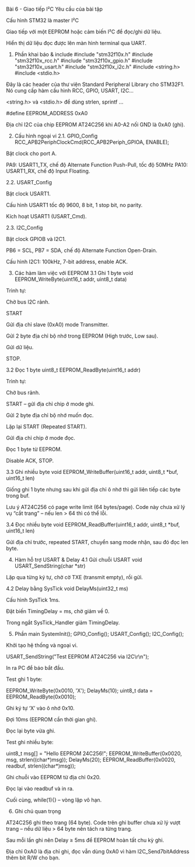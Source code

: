 Bài 6 - Giao tiếp I²C
Yêu cầu của bài tập

Cấu hình STM32 là master I²C

Giao tiếp với một EEPROM hoặc cảm biến I²C để đọc/ghi dữ liệu.

Hiển thị dữ liệu đọc được lên màn hình terminal qua UART.
1. Phần khai báo & include
#include "stm32f10x.h"
#include "stm32f10x_rcc.h"
#include "stm32f10x_gpio.h"
#include "stm32f10x_usart.h"
#include "stm32f10x_i2c.h"
#include <string.h>
#include <stdio.h>


Đây là các header của thư viện Standard Peripheral Library cho STM32F1. Nó cung cấp hàm cấu hình RCC, GPIO, USART, I2C…

<string.h> và <stdio.h> để dùng strlen, sprintf …

#define EEPROM_ADDRESS 0xA0


Địa chỉ I2C của chip EEPROM AT24C256 khi A0-A2 nối GND là 0xA0 (ghi).

2. Cấu hình ngoại vi
2.1. GPIO_Config
RCC_APB2PeriphClockCmd(RCC_APB2Periph_GPIOA, ENABLE);


Bật clock cho port A.

PA9: USART1_TX, chế độ Alternate Function Push-Pull, tốc độ 50MHz
PA10: USART1_RX, chế độ Input Floating.

2.2. USART_Config

Bật clock USART1.

Cấu hình USART1 tốc độ 9600, 8 bit, 1 stop bit, no parity.

Kích hoạt USART1 (USART_Cmd).

2.3. I2C_Config

Bật clock GPIOB và I2C1.

PB6 = SCL, PB7 = SDA, chế độ Alternate Function Open-Drain.

Cấu hình I2C1: 100kHz, 7-bit address, enable ACK.

3. Các hàm làm việc với EEPROM
3.1 Ghi 1 byte
void EEPROM_WriteByte(uint16_t addr, uint8_t data)


Trình tự:

Chờ bus I2C rảnh.

START

Gửi địa chỉ slave (0xA0) mode Transmitter.

Gửi 2 byte địa chỉ bộ nhớ trong EEPROM (High trước, Low sau).

Gửi dữ liệu.

STOP.

3.2 Đọc 1 byte
uint8_t EEPROM_ReadByte(uint16_t addr)


Trình tự:

Chờ bus rảnh.

START – gửi địa chỉ chip ở mode ghi.

Gửi 2 byte địa chỉ bộ nhớ muốn đọc.

Lặp lại START (Repeated START).

Gửi địa chỉ chip ở mode đọc.

Đọc 1 byte từ EEPROM.

Disable ACK, STOP.

3.3 Ghi nhiều byte
void EEPROM_WriteBuffer(uint16_t addr, uint8_t *buf, uint16_t len)


Giống ghi 1 byte nhưng sau khi gửi địa chỉ ô nhớ thì gửi liên tiếp các byte trong buf.

Lưu ý AT24C256 có page write limit (64 bytes/page). Code này chưa xử lý vụ “cắt trang” – nếu len > 64 thì có thể lỗi.

3.4 Đọc nhiều byte
void EEPROM_ReadBuffer(uint16_t addr, uint8_t *buf, uint16_t len)


Gửi địa chỉ trước, repeated START, chuyển sang mode nhận, sau đó đọc len byte.

4. Hàm hỗ trợ USART & Delay
4.1 Gửi chuỗi USART
void USART_SendString(char *str)


Lặp qua từng ký tự, chờ cờ TXE (transmit empty), rồi gửi.

4.2 Delay bằng SysTick
void DelayMs(uint32_t ms)


Cấu hình SysTick 1ms.

Đặt biến TimingDelay = ms, chờ giảm về 0.

Trong ngắt SysTick_Handler giảm TimingDelay.

5. Phần main
SystemInit();
GPIO_Config();
USART_Config();
I2C_Config();


Khởi tạo hệ thống và ngoại vi.

USART_SendString("Test EEPROM AT24C256 via I2C\r\n");


In ra PC để báo bắt đầu.

Test ghi 1 byte:

EEPROM_WriteByte(0x0010, 'X');
DelayMs(10);
uint8_t data = EEPROM_ReadByte(0x0010);


Ghi ký tự ‘X’ vào ô nhớ 0x10.

Đợi 10ms (EEPROM cần thời gian ghi).

Đọc lại byte vừa ghi.

Test ghi nhiều byte:

uint8_t msg[] = "Hello EEPROM 24C256!";
EEPROM_WriteBuffer(0x0020, msg, strlen((char*)msg));
DelayMs(20);
EEPROM_ReadBuffer(0x0020, readbuf, strlen((char*)msg));


Ghi chuỗi vào EEPROM từ địa chỉ 0x20.

Đọc lại vào readbuf và in ra.

Cuối cùng, while(1){} – vòng lặp vô hạn.

6. Ghi chú quan trọng

AT24C256 ghi theo trang (64 byte). Code trên ghi buffer chưa xử lý vượt trang – nếu dữ liệu > 64 byte nên tách ra từng trang.

Sau mỗi lần ghi nên Delay ≥ 5ms để EEPROM hoàn tất chu kỳ ghi.

Địa chỉ 0xA0 là địa chỉ ghi, đọc vẫn dùng 0xA0 vì hàm I2C_Send7bitAddress thêm bit R/W cho bạn.
